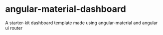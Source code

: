 # angular-material-dashboard
A starter-kit dashboard template made using angular-material and angular ui router
